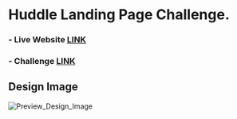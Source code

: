 # Huddle Landing Page Challenge.

### - Live Website [LINK](https://abdraoufx.github.io/frontEndMentor_Challenges/junior/huddle_landing_page/)

### - Challenge [LINK](https://www.frontendmentor.io/solutions/responsive-challenge-huddle-landing-page-with-sass-SJpNFdu7c)

## Design Image

![Preview_Design_Image](https://res.cloudinary.com/dz209s6jk/image/upload/q_auto:good,w_900/Challenges/r6fio3uuca3rqvijjavh.jpg "Design Image")
